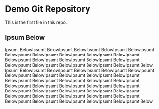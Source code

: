 # Demo Git Repository
This is the first file in this repo.

## Ipsum Below

Ipsumt BelowIpsumt BelowIpsumt BelowIpsumt BelowIpsumt BelowIpsumt BelowIpsumt BelowIpsumt BelowIpsumt BelowIpsumt BelowIpsumt BelowIpsumt BelowIpsumt BelowIpsumt BelowIpsumt BelowIpsumt BelowIpsumt BelowIpsumt BelowIpsumt BelowIpsumt BelowIpsumt Below
Ipsumt BelowIpsumt BelowIpsumt BelowIpsumt BelowIpsumt BelowIpsumt BelowIpsumt BelowIpsumt BelowIpsumt BelowIpsumt BelowIpsumt BelowIpsumt BelowIpsumt BelowIpsumt BelowIpsumt BelowIpsumt BelowIpsumt BelowIpsumt BelowIpsumt BelowIpsumt BelowIpsumt BelowIpsumt BelowIpsumt BelowIpsumt BelowIpsumt BelowIpsumt BelowIpsumt BelowIpsumt BelowIpsumt BelowIpsumt BelowIpsumt BelowIpsumt BelowIpsumt BelowIpsumt BelowIpsumt BelowIpsumt Below